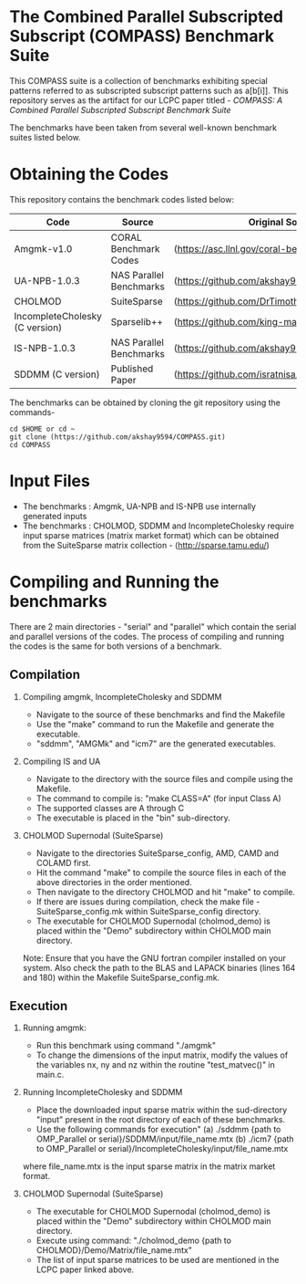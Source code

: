 
# The Combined Parallel Subscripted Subscript (COMPASS) Benchmark Suite 
This COMPASS suite is a collection of benchmarks exhibiting special patterns
referred to as subscripted subscript patterns such as a[b[i]]. This repository
serves as the artifact for our LCPC paper titled - 
*COMPASS: A Combined Parallel Subscripted Subscript Benchmark Suite*

The benchmarks have been taken from several well-known benchmark suites listed below.

# Obtaining the Codes

This repository contains the benchmark codes listed below:

| Code  | Source | Original Source link | 
| ------------- | ------------- | ------------- |
| Amgmk-v1.0  | CORAL Benchmark Codes | (https://asc.llnl.gov/coral-benchmarks)
| UA-NPB-1.0.3 | NAS Parallel Benchmarks | (https://github.com/akshay9594/SNU_NPB-1.0.3)  
| CHOLMOD | SuiteSparse | (https://github.com/DrTimothyAldenDavis/SuiteSparse)
| IncompleteCholesky (C version) | Sparselib++ | (https://github.com/king-mahdi/IEGenLib)
| IS-NPB-1.0.3 | NAS Parallel Benchmarks | (https://github.com/akshay9594/SNU_NPB-1.0.3)
| SDDMM (C version) | Published Paper | (https://github.com/isratnisa/SDDMM_GPU)

The benchmarks can be obtained by cloning the git repository using the commands-
```
cd $HOME or cd ~
git clone (https://github.com/akshay9594/COMPASS.git)
cd COMPASS
```

# Input Files

- The benchmarks : Amgmk, UA-NPB and IS-NPB use internally generated inputs
- The benchmarks : CHOLMOD, SDDMM and IncompleteCholesky require
   input sparse matrices (matrix market format) which can be obtained from the SuiteSparse
   matrix collection - (http://sparse.tamu.edu/)

# Compiling and Running the benchmarks

There are 2 main directories - "serial" and "parallel"
which contain the serial and parallel versions of the codes. The
process of compiling and running the codes is the same for both
versions of a benchmark.

## Compilation
      
   1. Compiling amgmk, IncompleteCholesky and SDDMM
      - Navigate to the source of these benchmarks and find the Makefile
      - Use the "make" command to run the Makefile and generate the 
        executable.
      - "sddmm", "AMGMk" and "icm7" are the generated executables.
   2. Compiling IS and UA
      - Navigate to the directory with the source files and compile using the Makefile.
      - The command to compile is:
        "make CLASS=A" (for input Class A)
      - The supported classes are A through C
      - The executable is placed in the "bin" sub-directory.
   4. CHOLMOD Supernodal (SuiteSparse)
      - Navigate to the directories SuiteSparse_config, AMD, CAMD and COLAMD first.
      - Hit the command "make" to compile the source files in each of the above directories in
        the order mentioned.
      - Then navigate to the directory CHOLMOD and hit "make" to compile.
      - If there are issues during compilation, check the make file - SuiteSparse_config.mk
        within SuiteSparse_config directory.
      - The executable for CHOLMOD Supernodal (cholmod_demo) is placed within the "Demo" subdirectory within
        CHOLMOD main directory.

      Note: Ensure that you have the GNU fortran compiler installed on your system. 
            Also check the path to the BLAS and LAPACK binaries (lines 164 and 180) within the Makefile SuiteSparse_config.mk.

## Execution

   1. Running amgmk:
      - Run this benchmark using command "./amgmk"
      - To change the dimensions of the input matrix, modify the values of the variables
         nx, ny and nz within the routine "test_matvec()" in main.c.
   2. Running IncompleteCholesky and SDDMM
      - Place the downloaded input sparse matrix within the sud-directory "input" present 
        in the root directory of each of these benchmarks.
      - Use the following commands for execution"
         (a) ./sddmm {path to OMP_Parallel or serial}/SDDMM/input/file_name.mtx
         (b) ./icm7 {path to OMP_Parallel or serial}/IncompleteCholesky/input/file_name.mtx
      
      where file_name.mtx is the input sparse matrix in the matrix market format.

   3. CHOLMOD Supernodal (SuiteSparse)
      - The executable for CHOLMOD Supernodal (cholmod_demo) is placed within the "Demo" subdirectory within
        CHOLMOD main directory.
      - Execute using command: "./cholmod_demo {path to CHOLMOD}/Demo/Matrix/file_name.mtx"
      - The list of input sparse matrices to be used are mentioned in the LCPC paper linked above.